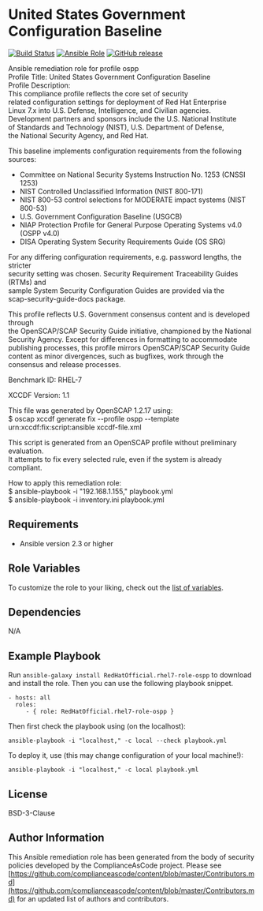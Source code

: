 # United States Government Configuration Baseline

[![Build Status](https://travis-ci.org/RedHatOfficial/ansible-rhel7-ospp-role.svg?branch=master)](https://travis-ci.org/RedHatOfficial/ansible-rhel7-ospp-role)
[![Ansible Role](https://img.shields.io/ansible/role/29973.svg)](https://galaxy.ansible.com/RedHatOfficial/rhel7-ospp-role)
[![GitHub release](https://img.shields.io/github/release/RedHatOfficial/ansible-rhel7-ospp-role.svg)](https://github.com/RedHatOfficial/ansible-rhel7-ospp-role/releases/latest)

Ansible remediation role for profile ospp  
Profile Title:  United States Government Configuration Baseline  
Profile Description:  
This compliance profile reflects the core set of security   
  related configuration settings for deployment of Red Hat Enterprise   
  Linux 7.x into U.S. Defense, Intelligence, and Civilian agencies.   
  Development partners and sponsors include the U.S. National Institute   
  of Standards and Technology (NIST), U.S. Department of Defense,   
  the National Security Agency, and Red Hat.    
    
  This baseline implements configuration requirements from the following   
  sources:   
    
  - Committee on National Security Systems Instruction No. 1253 (CNSSI 1253)   
  - NIST Controlled Unclassified Information (NIST 800-171)   
  - NIST 800-53 control selections for MODERATE impact systems (NIST 800-53)   
  - U.S. Government Configuration Baseline (USGCB)   
  - NIAP Protection Profile for General Purpose Operating Systems v4.0 (OSPP v4.0)   
  - DISA Operating System Security Requirements Guide (OS SRG)   
    
  For any differing configuration requirements, e.g. password lengths, the stricter   
  security setting was chosen. Security Requirement Traceability Guides (RTMs) and   
  sample System Security Configuration Guides are provided via the   
  scap-security-guide-docs package.   
    
  This profile reflects U.S. Government consensus content and is developed through   
  the OpenSCAP/SCAP Security Guide initiative, championed by the National   
  Security Agency. Except for differences in formatting to accommodate   
  publishing processes, this profile mirrors OpenSCAP/SCAP Security Guide   
  content as minor divergences, such as bugfixes, work through the   
  consensus and release processes.  
  
Benchmark ID:  RHEL-7  
 
XCCDF Version:  1.1  
  
This file was generated by OpenSCAP 1.2.17 using:  
	$ oscap xccdf generate fix --profile ospp --template urn:xccdf:fix:script:ansible xccdf-file.xml   
  
This script is generated from an OpenSCAP profile without preliminary evaluation.  
It attempts to fix every selected rule, even if the system is already compliant.  
  
How to apply this remediation role:  
$ ansible-playbook -i "192.168.1.155," playbook.yml  
$ ansible-playbook -i inventory.ini playbook.yml

## Requirements

- Ansible version 2.3 or higher

## Role Variables

To customize the role to your liking, check out the [list of variables](vars/main.yml).

## Dependencies

N/A

## Example Playbook

Run `ansible-galaxy install RedHatOfficial.rhel7-role-ospp` to
download and install the role. Then you can use the following playbook snippet.


    - hosts: all
      roles:
         - { role: RedHatOfficial.rhel7-role-ospp }


Then first check the playbook using (on the localhost):

    ansible-playbook -i "localhost," -c local --check playbook.yml

To deploy it, use (this may change configuration of your local machine!):

    ansible-playbook -i "localhost," -c local playbook.yml


## License

BSD-3-Clause

## Author Information

This Ansible remediation role has been generated from the body of security
policies developed by the ComplianceAsCode project. Please see
[https://github.com/complianceascode/content/blob/master/Contributors.md](https://github.com/complianceascode/content/blob/master/Contributors.md)
for an updated list of authors and contributors.
